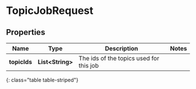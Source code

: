 # TopicJobRequest


## Properties

| Name | Type | Description | Notes |
| ------------ | ------------- | ------------- | ------------- |
| **topicIds** | **List&lt;String&gt;** | The ids of the topics used for this job |  |
{: class="table table-striped"}



